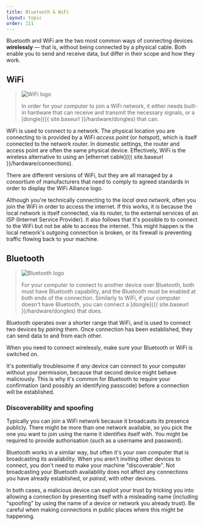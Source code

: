```yaml
---
title: Bluetooth & WiFi
layout: topic
order: 111
---
```


Bluetooth and WiFi are the two most common ways of connecting devices
**wirelessly** — that is, without being connected by a physical cable. Both
enable you to send and receive data, but differ in their scope and how they
work.

## WiFi

>
> ![WiFi logo]({{site.baseurl}}/images/wifi-symbol.svg)
>
> In order for your computer to join a WiFi network, it either needs
> built-in hardware that can receive and transmit the necessary signals, or
> a [dongle]({{ site.baseurl }}/hardware/dongles) that can.
>

WiFi is used to connect to a network. The physical location you are connecting
to is provided by a WiFi _access point_ (or _hotspot_), which is itself
connected to the network router. In domestic settings, the router and access
point are often the same physical device. Effectively, WiFi is the wireless
alternative to using an [ethernet cable]({{ site.baseurl }}/hardware/connections).

There are different versions of WiFi, but they are all  managed by a consortium
of manufacturers that need to comply to agreed standards in order to display
the WiFi Alliance logo.

Although you're technically connecting to the _local area network_, often
you join the WiFi in order to access the internet. If this works, it is because
the local network is itself connected, via its router, to the external services
of an ISP (Internet Service Provider). It also follows that it's possible to
to connect to the WiFi but not be able to access the internet. This might happen
is the local network's outgoing connection is broken, or its firewall is
preventing traffic flowing back to your machine.


## Bluetooth

>
> ![Bluetooth logo]({{site.baseurl}}/images/bluetooth-symbol.svg)
>
> For your computer to connect to another device over Bluetooth, both
> must have Bluetooth capability, and the Bluetooth must be enabled at _both_
> ends of the connection. Similarly to WiFi, if your computer doesn't have
> Bluetooth, you can connect a [dongle]({{ site.baseurl }}/hardware/dongles)
> that does.
>

Bluetooth operates over a shorter range that WiFi, and is used to connect two
devices by _pairing_ them. Once connection has been established, they can send
data to and from each other.

When you need to connect wirelessly, make sure your Bluetooth or WiFi is
switched on. 

It's potentially troublesome if _any_ device can connect to your computer
without your permission, because that second device might behave maliciously.
This is why it's common for Bluetooth to require your confirmation (and possibly
an identifying passcode) before a connection will be established.

### Discoverability and spoofing

Typically you can join a WiFi network because it broadcasts its presence
publicly. There might be more than one network available, so you pick the one
you want to join using the name it identifies itself with. You might be
required to provide authorisation (such as a username and password).

Bluetooth works in a similar way, but often it's your own computer that is
broadcasting its availability. When you aren't inviting other devices to
connect, you don't need to make your machine "discoverable". Not broadcasting
your Bluetooth availability does not affect any connections you have already
established, or _paired_, with other devices.

In both cases, a malicious device can exploit your trust by tricking you into
allowing a connection by presenting itself with a misleading name (including
"spoofing" by using the name of a device or network you already trust). Be
careful when making connections in public places where this might be happening.


